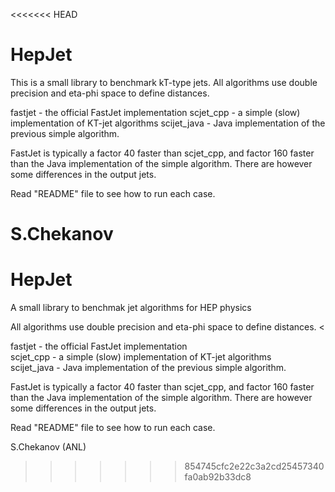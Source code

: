 <<<<<<< HEAD

HepJet
======


This is a small library to benchmark kT-type jets.
All algorithms use double precision and eta-phi space to define distances.

fastjet       - the official FastJet implementation
scjet_cpp     - a simple (slow) implementation of KT-jet algorithms
scijet_java   - Java implementation of the previous simple algorithm.

FastJet is typically a factor 40 faster than scjet_cpp, 
and factor 160 faster than the Java implementation of the simple algorithm. There are however some
differences in the output jets. 

Read "README" file to see how to run each case.

S.Chekanov 
=======
# HepJet
A small library to benchmak jet algorithms for HEP physics

All algorithms use double precision and eta-phi space to define distances.
<<p>

fastjet       - the official FastJet implementation <br>
scjet_cpp     - a simple (slow) implementation of KT-jet algorithms <br>
scijet_java   - Java implementation of the previous simple algorithm. <br>

<p>

FastJet is typically a factor 40 faster than scjet_cpp,
and factor 160 faster than the Java implementation of the simple algorithm. There are however some
differences in the output jets.

<p>


Read "README" file to see how to run each case.

S.Chekanov (ANL)

>>>>>>> 854745cfc2e22c3a2cd25457340fa0ab92b33dc8
